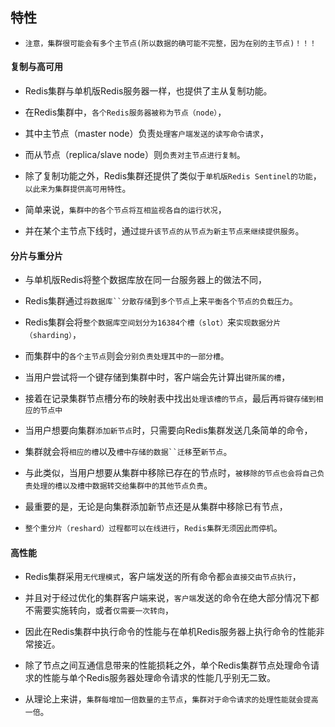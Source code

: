 ## 特性
* `注意，集群很可能会有多个主节点(所以数据的确可能不完整，因为在别的主节点)！！！`


#### 复制与高可用
* Redis集群与单机版Redis服务器一样，也提供了主从复制功能。
* 在Redis集群中，`各个Redis服务器被称为节点（node）`，
* 其中主节点（master node）负责`处理客户端发送的读写命令请求`，
* 而从节点（replica/slave node）则`负责对主节点进行复制`。

* 除了复制功能之外，Redis集群还提供了类似于`单机版Redis Sentinel的功能`，`以此来为集群提供高可用特性`。
* 简单来说，`集群中的各个节点将互相监视各自的运行状况`，
* 并在某个主节点下线时，通过`提升该节点的从节点为新主节点来继续提供服务`。

#### 分片与重分片
* 与单机版Redis将整个数据库放在同一台服务器上的做法不同，
* Redis集群通过`将数据库``分散存储`到`多个节点`上来`平衡各个节点的负载压力`。

* Redis集群会将`整个数据库空间划分为16384个槽（slot）`来`实现数据分片（sharding）`，
* 而集群中的`各个主节点`则会`分别负责处理其中的一部分槽`。

* 当用户尝试将一个键存储到集群中时，客户端会先计算出`键所属的槽`，
* 接着在记录集群节点槽分布的映射表中找出`处理该槽的节点`，最后再`将键存储到相应的节点中`

* 当用户想要向集群`添加新节点`时，只需要向Redis集群发送几条简单的命令，
* 集群就会将`相应的槽`以及`槽中存储的数据``迁移`至`新节点`。
* 与此类似，当用户想要从集群中移除已存在的节点时，`被移除的节点也会将自己负责处理的槽以及槽中数据转交给集群中的其他节点负责`。
* 最重要的是，无论是向集群添加新节点还是从集群中移除已有节点，
* `整个重分片（reshard）过程都可以在线进行`，`Redis集群无须因此而停机`。

#### 高性能
* Redis集群采用`无代理模式`，客户端发送的所有命令都`会直接交由节点执行`，
* 并且对于经过优化的集群客户端来说，`客户端`发送的命令在绝大部分情况下都不需要实施转向，或者`仅需要一次转向`，
* 因此在Redis集群中执行命令的性能与在单机Redis服务器上执行命令的性能非常接近。

* 除了节点之间互通信息带来的性能损耗之外，单个Redis集群节点处理命令请求的性能与单个Redis服务器处理命令请求的性能几乎别无二致。
* 从理论上来讲，`集群每增加一倍数量的主节点`，`集群对于命令请求的处理性能就会提高一倍`。




